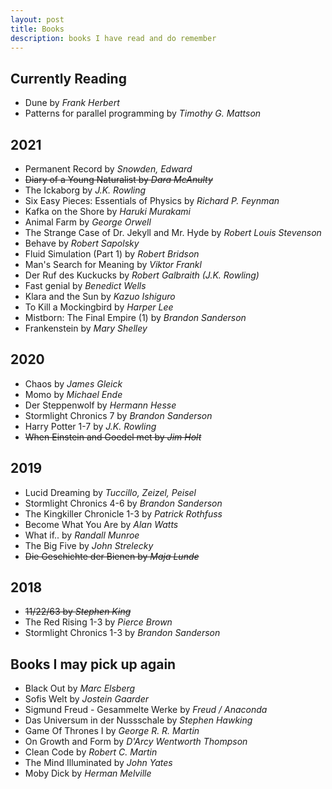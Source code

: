 ```yaml
---
layout: post
title: Books
description: books I have read and do remember
---
```


## Currently Reading
- Dune by *Frank Herbert*
- Patterns for parallel programming by *Timothy G. Mattson*

## 2021
- Permanent Record by *Snowden, Edward*
- ~~Diary of a Young Naturalist by *Dara McAnulty*~~
- The Ickaborg by *J.K. Rowling*
- Six Easy Pieces: Essentials of Physics by *Richard P. Feynman*
- Kafka on the Shore by *Haruki Murakami*
- Animal Farm by *George Orwell*
- The Strange Case of Dr. Jekyll and Mr. Hyde by *Robert Louis Stevenson*
- Behave by *Robert Sapolsky*
- Fluid Simulation (Part 1) by *Robert Bridson*
- Man's Search for Meaning by *Viktor Frankl*
- Der Ruf des Kuckucks by *Robert Galbraith (J.K. Rowling)*
- Fast genial by *Benedict Wells*
- Klara and the Sun by *Kazuo Ishiguro*
- To Kill a Mockingbird by *Harper Lee*
- Mistborn: The Final Empire (1) by *Brandon Sanderson*
- Frankenstein by *Mary Shelley*

## 2020
- Chaos by *James Gleick*
- Momo by *Michael Ende*
- Der Steppenwolf by *Hermann Hesse*
- Stormlight Chronics 7 by *Brandon Sanderson*
- Harry Potter 1-7 by *J.K. Rowling*
- ~~When Einstein and Goedel met by *Jim Holt*~~

## 2019
- Lucid Dreaming by *Tuccillo, Zeizel, Peisel*
- Stormlight Chronics 4-6 by *Brandon Sanderson*
- The Kingkiller Chronicle 1-3 by *Patrick Rothfuss*
- Become What You Are by *Alan Watts*
- What if.. by *Randall Munroe*
- The Big Five by *John Strelecky*
- ~~Die Geschichte der Bienen by *Maja Lunde*~~

## 2018
- ~~11/22/63 by *Stephen King*~~
- The Red Rising 1-3 by *Pierce Brown*
- Stormlight Chronics 1-3 by *Brandon Sanderson*

## Books I may pick up again
- Black Out by *Marc Elsberg*
- Sofis Welt by *Jostein Gaarder*
- Sigmund Freud - Gesammelte Werke by *Freud / Anaconda*
- Das Universum in der Nussschale by *Stephen Hawking*
- Game Of Thrones I by *George R. R. Martin*
- On Growth and Form by *D'Arcy Wentworth Thompson*
- Clean Code by *Robert C. Martin*
- The Mind Illuminated by *John Yates*
- Moby Dick by *Herman Melville*
